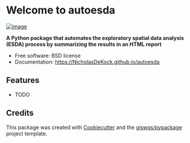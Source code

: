 # Welcome to autoesda


[![image](https://img.shields.io/pypi/v/autoesda.svg)](https://pypi.python.org/pypi/autoesda)


**A Python package that automates the exploratory spatial data analysis (ESDA) process by summarizing the results in an HTML report**


-   Free software: BSD license
-   Documentation: <https://NicholasDeKock.github.io/autoesda>
    

## Features

-   TODO

## Credits

This package was created with [Cookiecutter](https://github.com/cookiecutter/cookiecutter) and the [giswqs/pypackage](https://github.com/giswqs/pypackage) project template.
